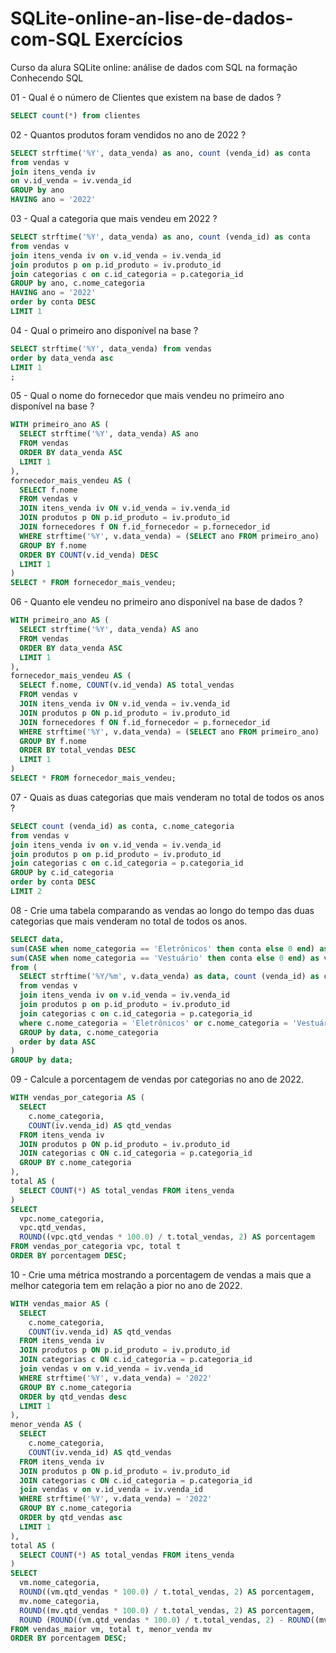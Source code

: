 # SQLite-online-an-lise-de-dados-com-SQL Exercícios
Curso da alura SQLite online: análise de dados com SQL na formação Conhecendo SQL 

01 - Qual é o número de Clientes que existem na base de dados ?

```sql
SELECT count(*) from clientes
```
02 - Quantos produtos foram vendidos no ano de 2022 ?
```sql
SELECT strftime('%Y', data_venda) as ano, count (venda_id) as conta 
from vendas v
join itens_venda iv
on v.id_venda = iv.venda_id
GROUP by ano
HAVING ano = '2022'
```
03 - Qual a categoria que mais vendeu em 2022 ?
```sql
SELECT strftime('%Y', data_venda) as ano, count (venda_id) as conta 
from vendas v
join itens_venda iv on v.id_venda = iv.venda_id
join produtos p on p.id_produto = iv.produto_id
join categorias c on c.id_categoria = p.categoria_id
GROUP by ano, c.nome_categoria
HAVING ano = '2022'
order by conta DESC
LIMIT 1
```
04 - Qual o primeiro ano disponível na base ?
```sql
SELECT strftime('%Y', data_venda) from vendas 
order by data_venda asc
LIMIT 1
;
```
05 - Qual o nome do fornecedor que mais vendeu no primeiro ano disponível na base ?
```sql
WITH primeiro_ano AS (
  SELECT strftime('%Y', data_venda) AS ano
  FROM vendas
  ORDER BY data_venda ASC
  LIMIT 1
),
fornecedor_mais_vendeu AS (
  SELECT f.nome
  FROM vendas v
  JOIN itens_venda iv ON v.id_venda = iv.venda_id
  JOIN produtos p ON p.id_produto = iv.produto_id
  JOIN fornecedores f ON f.id_fornecedor = p.fornecedor_id
  WHERE strftime('%Y', v.data_venda) = (SELECT ano FROM primeiro_ano)
  GROUP BY f.nome
  ORDER BY COUNT(v.id_venda) DESC
  LIMIT 1
)
SELECT * FROM fornecedor_mais_vendeu;
```
06 - Quanto ele vendeu no primeiro ano disponível na base de dados ?
```sql
WITH primeiro_ano AS (
  SELECT strftime('%Y', data_venda) AS ano
  FROM vendas
  ORDER BY data_venda ASC
  LIMIT 1
),
fornecedor_mais_vendeu AS (
  SELECT f.nome, COUNT(v.id_venda) AS total_vendas
  FROM vendas v
  JOIN itens_venda iv ON v.id_venda = iv.venda_id
  JOIN produtos p ON p.id_produto = iv.produto_id
  JOIN fornecedores f ON f.id_fornecedor = p.fornecedor_id
  WHERE strftime('%Y', v.data_venda) = (SELECT ano FROM primeiro_ano)
  GROUP BY f.nome
  ORDER BY total_vendas DESC
  LIMIT 1
)
SELECT * FROM fornecedor_mais_vendeu;
```
07 - Quais as duas categorias que mais venderam no total de todos os anos ?
```sql
SELECT count (venda_id) as conta, c.nome_categoria
from vendas v
join itens_venda iv on v.id_venda = iv.venda_id
join produtos p on p.id_produto = iv.produto_id
join categorias c on c.id_categoria = p.categoria_id
GROUP by c.id_categoria
order by conta DESC
LIMIT 2
```
08 - Crie uma tabela comparando as vendas ao longo do tempo das duas categorias que mais venderam no total de todos os anos.
```sql
SELECT data,
sum(CASE when nome_categoria == 'Eletrônicos' then conta else 0 end) as eletronicos,
sum(CASE when nome_categoria == 'Vestuário' then conta else 0 end) as vestuario
from (
  SELECT strftime('%Y/%m', v.data_venda) as data, count (venda_id) as conta, c.nome_categoria
  from vendas v
  join itens_venda iv on v.id_venda = iv.venda_id
  join produtos p on p.id_produto = iv.produto_id
  join categorias c on c.id_categoria = p.categoria_id
  where c.nome_categoria = 'Eletrônicos' or c.nome_categoria = 'Vestuário'
  GROUP by data, c.nome_categoria
  order by data ASC
)
GROUP by data;
```
09 - Calcule a porcentagem de vendas por categorias no ano de 2022.
```sql
WITH vendas_por_categoria AS ( 
  SELECT 
    c.nome_categoria, 
    COUNT(iv.venda_id) AS qtd_vendas 
  FROM itens_venda iv
  JOIN produtos p ON p.id_produto = iv.produto_id
  JOIN categorias c ON c.id_categoria = p.categoria_id
  GROUP BY c.nome_categoria
),
total AS (
  SELECT COUNT(*) AS total_vendas FROM itens_venda
)
SELECT 
  vpc.nome_categoria,
  vpc.qtd_vendas,
  ROUND((vpc.qtd_vendas * 100.0) / t.total_vendas, 2) AS porcentagem
FROM vendas_por_categoria vpc, total t
ORDER BY porcentagem DESC;
```
10 - Crie uma métrica mostrando a porcentagem de vendas a mais que a melhor categoria tem em relação a pior no ano de 2022.
```sql
WITH vendas_maior AS ( 
  SELECT 
    c.nome_categoria, 
    COUNT(iv.venda_id) AS qtd_vendas 
  FROM itens_venda iv
  JOIN produtos p ON p.id_produto = iv.produto_id
  JOIN categorias c ON c.id_categoria = p.categoria_id
  join vendas v on v.id_venda = iv.venda_id
  WHERE strftime('%Y', v.data_venda) = '2022'
  GROUP BY c.nome_categoria
  ORDER by qtd_vendas desc
  LIMIT 1
),
menor_venda AS ( 
  SELECT 
    c.nome_categoria, 
    COUNT(iv.venda_id) AS qtd_vendas 
  FROM itens_venda iv
  JOIN produtos p ON p.id_produto = iv.produto_id
  JOIN categorias c ON c.id_categoria = p.categoria_id
  join vendas v on v.id_venda = iv.venda_id
  WHERE strftime('%Y', v.data_venda) = '2022'
  GROUP BY c.nome_categoria
  ORDER by qtd_vendas asc
  LIMIT 1
),
total AS (
  SELECT COUNT(*) AS total_vendas FROM itens_venda
)
SELECT 
  vm.nome_categoria,
  ROUND((vm.qtd_vendas * 100.0) / t.total_vendas, 2) AS porcentagem,
  mv.nome_categoria,
  ROUND((mv.qtd_vendas * 100.0) / t.total_vendas, 2) AS porcentagem,
  ROUND (ROUND((vm.qtd_vendas * 100.0) / t.total_vendas, 2) - ROUND((mv.qtd_vendas * 100.0) / t.total_vendas, 2), 2) AS diferença
FROM vendas_maior vm, total t, menor_venda mv
ORDER BY porcentagem DESC;
```
